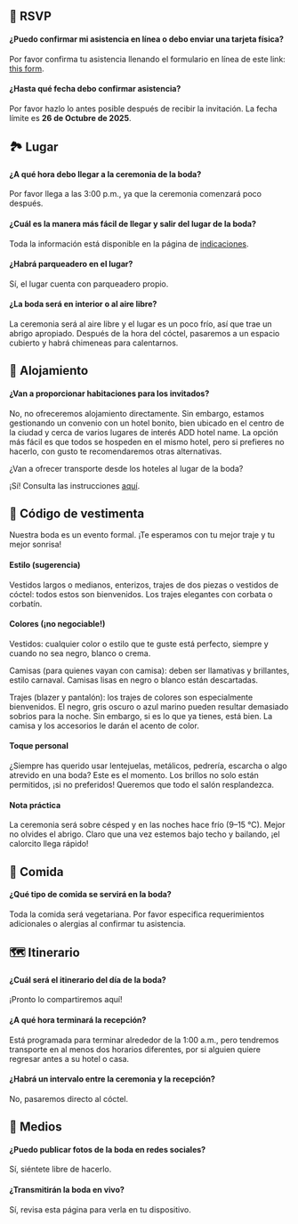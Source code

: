 ---
---

## 💌 RSVP

#### ¿Puedo confirmar mi asistencia en línea o debo enviar una tarjeta física?

Por favor confirma tu asistencia llenando el formulario en línea de este link: [this form](/rsvp).

#### ¿Hasta qué fecha debo confirmar asistencia?

Por favor hazlo lo antes posible después de recibir la invitación. La fecha límite es **26 de Octubre de 2025**.

## 🏞️ Lugar

#### ¿A qué hora debo llegar a la ceremonia de la boda?

Por favor llega a las 3:00 p.m., ya que la ceremonia comenzará poco después.

#### ¿Cuál es la manera más fácil de llegar y salir del lugar de la boda?

Toda la información está disponible en la página de [indicaciones](/directions).

#### ¿Habrá parqueadero en el lugar?

Sí, el lugar cuenta con parqueadero propio.

#### ¿La boda será en interior o al aire libre?

La ceremonia será al aire libre y el lugar es un poco frío, así que trae un abrigo apropiado. Después de la hora del cóctel, pasaremos a un espacio cubierto y habrá chimeneas para calentarnos.

## 🛌 Alojamiento

#### ¿Van a proporcionar habitaciones para los invitados?

No, no ofreceremos alojamiento directamente. Sin embargo, estamos gestionando un convenio con un hotel bonito, bien ubicado en el centro de la ciudad y cerca de varios lugares de interés ADD hotel name. La opción más fácil es que todos se hospeden en el mismo hotel, pero si prefieres no hacerlo, con gusto te recomendaremos otras alternativas.

¿Van a ofrecer transporte desde los hoteles al lugar de la boda?

¡Sí! Consulta las instrucciones [aquí](/direction).

## 🤵 Código de vestimenta

Nuestra boda es un evento formal. ¡Te esperamos con tu mejor traje y tu mejor sonrisa!

#### Estilo (sugerencia)

Vestidos largos o medianos, enterizos, trajes de dos piezas o vestidos de cóctel: todos estos son bienvenidos. Los trajes elegantes con corbata o corbatín.

#### Colores (¡no negociable!)

Vestidos: cualquier color o estilo que te guste está perfecto, siempre y cuando no sea negro, blanco o crema.

Camisas (para quienes vayan con camisa): deben ser llamativas y brillantes, estilo carnaval. Camisas lisas en negro o blanco están descartadas.

Trajes (blazer y pantalón): los trajes de colores son especialmente bienvenidos. El negro, gris oscuro o azul marino pueden resultar demasiado sobrios para la noche. Sin embargo, si es lo que ya tienes, está bien. La camisa y los accesorios le darán el acento de color.

#### Toque personal

¿Siempre has querido usar lentejuelas, metálicos, pedrería, escarcha o algo atrevido en una boda? Este es el momento. Los brillos no solo están permitidos, ¡si no preferidos! Queremos que todo el salón resplandezca.

#### Nota práctica

La ceremonia será sobre césped y en las noches hace frío (9–15 °C). Mejor no olvides el abrigo. Claro que una vez estemos bajo techo y bailando, ¡el calorcito llega rápido!

## 🍝 Comida

#### ¿Qué tipo de comida se servirá en la boda?

Toda la comida será vegetariana. Por favor especifica requerimientos adicionales o alergias al confirmar tu asistencia.

## 🗺️ Itinerario

#### ¿Cuál será el itinerario del día de la boda?

¡Pronto lo compartiremos aquí!

#### ¿A qué hora terminará la recepción?

Está programada para terminar alrededor de la 1:00 a.m., pero tendremos transporte en al menos dos horarios diferentes, por si alguien quiere regresar antes a su hotel o casa.

#### ¿Habrá un intervalo entre la ceremonia y la recepción?

No, pasaremos directo al cóctel.

## 📸 Medios

#### ¿Puedo publicar fotos de la boda en redes sociales?

Sí, siéntete libre de hacerlo.

#### ¿Transmitirán la boda en vivo?

Sí, revisa esta página para verla en tu dispositivo.
